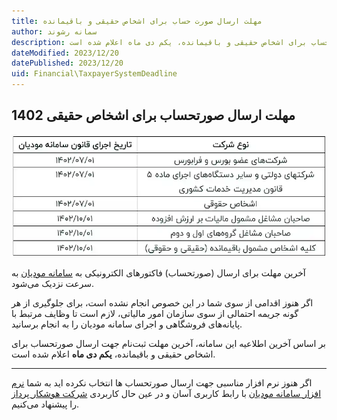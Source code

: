 ```yaml
---
title: مهلت ارسال صورت حساب برای اشخاص حقیقی و باقیمانده
author: سمانه رشوند  
description: بر اساس آخرین اطلاعیه این سامانه، آخرین مهلت ثبت‌نام جهت ارسال صورتحساب برای اشخاص حقیقی و باقیمانده، یکم دی ماه اعلام شده است.
dateModified: 2023/12/20
datePublished: 2023/12/20
uid: Financial\TaxpayerSystemDeadline
---
```


## مهلت ارسال صورتحساب برای اشخاص حقیقی 1402

![کلیه اشخاص مشمول باقیمانده (حقیقی و حقوقی)](./Images/TaxpayerSystemDeadline.webp)

آخرین مهلت برای ارسال (صورتحساب) فاکتورهای الکترونیکی به <a href="https://my.tax.gov.ir/?url_back=https://tp.tax.gov.ir" target="_blank">سامانه مودیان</a> به سرعت نزدیک می‌شود. 

اگر هنوز اقدامی از سوی شما در این خصوص انجام نشده است، برای جلوگیری از هر گونه جریمه احتمالی از سوی سازمان امور مالیاتی، لازم است تا وظایف مرتبط با پایانه‌های فروشگاهی و اجرای سامانه مودیان را به انجام برسانید.

بر اساس آخرین اطلاعیه این سامانه، آخرین مهلت ثبت‌نام جهت ارسال صورتحساب برای اشخاص حقیقی و باقیمانده، **یکم دی ماه** اعلام شده است.

---

اگر هنوز نرم افزار مناسبی جهت ارسال صورتحساب ها انتخاب نکرده اید به شما <a href="https://www.hooshkar.com/Software/Sayan/Module/TpTaxGov" target="_blank">نرم افزار سامانه مودیان</a> با رابط کاربری آسان و در عین حال کاربردی <a href="https://www.hooshkar.com" target="_blank">شرکت هوشکار پرداز</a> را پیشنهاد می‌کنیم.